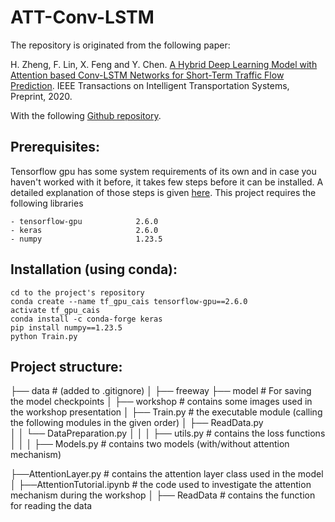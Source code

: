 # ATT-Conv-LSTM

The repository is originated from the following paper:

H. Zheng, F. Lin, X. Feng and Y. Chen. [A Hybrid Deep Learning Model with Attention based Conv-LSTM Networks for Short-Term Traffic Flow Prediction](https://ieeexplore.ieee.org/document/9112272). IEEE Transactions on Intelligent Transportation Systems, Preprint, 2020.

With the following [Github repository](https://github.com/suprobe/AT-Conv-LSTM).


## Prerequisites:
Tensorflow gpu has some system requirements of its own and in case you haven't worked with it before, it takes few steps before it can be installed. A detailed explanation of those steps is given [here](https://www.tensorflow.org/install/pip). This project requires the following libraries
```
- tensorflow-gpu            2.6.0 
- keras                     2.6.0
- numpy                     1.23.5
```

## Installation (using conda):
```
cd to the project's repository
conda create --name tf_gpu_cais tensorflow-gpu==2.6.0
activate tf_gpu_cais
conda install -c conda-forge keras
pip install numpy==1.23.5
python Train.py
```

## Project structure:
├── data                    # (added to .gitignore)
│   ├── freeway
├── model                   # For saving the model checkpoints 
│ 
├── workshop                # contains some images used in the workshop presentation
│ 
├── Train.py                # the executable module (calling the following modules in the given order)
│       ├── ReadData.py        
│       │       └── DataPreparation.py
│       │
│       ├── utils.py        # contains the loss functions
│       │
│       ├── Models.py       # contains two models (with/without attention mechanism)
 
├──AttentionLayer.py        # contains the attention layer class used in the model
│ 
├──AttentionTutorial.ipynb  # the code used to investigate the attention mechanism during the workshop
│
├── ReadData                # contains the function for reading the data